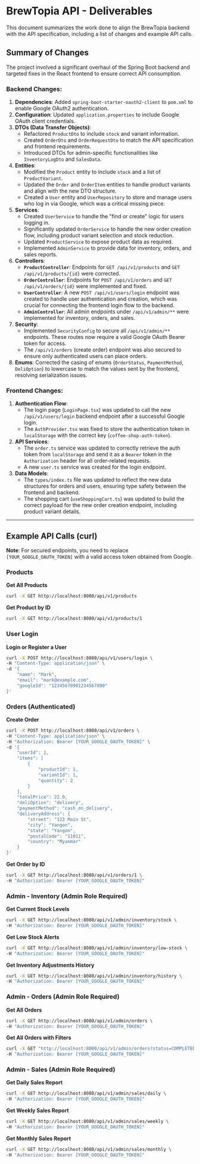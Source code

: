 # BrewTopia API - Deliverables

This document summarizes the work done to align the BrewTopia backend with the API specification, including a list of changes and example API calls.

## Summary of Changes

The project involved a significant overhaul of the Spring Boot backend and targeted fixes in the React frontend to ensure correct API consumption.

### Backend Changes:

1.  **Dependencies**: Added `spring-boot-starter-oauth2-client` to `pom.xml` to enable Google OAuth2 authentication.
2.  **Configuration**: Updated `application.properties` to include Google OAuth client credentials.
3.  **DTOs (Data Transfer Objects)**:
    *   Refactored `ProductDto` to include `stock` and variant information.
    *   Created `OrderDto` and `OrderRequestDto` to match the API specification and frontend requirements.
    *   Introduced DTOs for admin-specific functionalities like `InventoryLogDto` and `SalesData`.
4.  **Entities**:
    *   Modified the `Product` entity to include `stock` and a list of `ProductVariant`.
    *   Updated the `Order` and `OrderItem` entities to handle product variants and align with the new DTO structure.
    *   Created a `User` entity and `UserRepository` to store and manage users who log in via Google, which was a critical missing piece.
5.  **Services**:
    *   Created `UserService` to handle the "find or create" logic for users logging in.
    *   Significantly updated `OrderService` to handle the new order creation flow, including product variant selection and stock reduction.
    *   Updated `ProductService` to expose product data as required.
    *   Implemented `AdminService` to provide data for inventory, orders, and sales reports.
6.  **Controllers**:
    *   **`ProductController`**: Endpoints for `GET /api/v1/products` and `GET /api/v1/products/{id}` were corrected.
    *   **`OrderController`**: Endpoints for `POST /api/v1/orders` and `GET /api/v1/orders/{id}` were implemented and fixed.
    *   **`UserController`**: A new `POST /api/v1/users/login` endpoint was created to handle user authentication and creation, which was crucial for connecting the frontend login flow to the backend.
    *   **`AdminController`**: All admin endpoints under `/api/v1/admin/**` were implemented for inventory, orders, and sales.
7.  **Security**:
    *   Implemented `SecurityConfig` to secure all `/api/v1/admin/**` endpoints. These routes now require a valid Google OAuth Bearer token for access.
    *   The `/api/v1/orders` (create order) endpoint was also secured to ensure only authenticated users can place orders.
8.  **Enums**: Corrected the casing of enums (`OrderStatus`, `PaymentMethod`, `DeliOption`) to lowercase to match the values sent by the frontend, resolving serialization issues.

### Frontend Changes:

1.  **Authentication Flow**:
    *   The login page (`LoginPage.tsx`) was updated to call the new `/api/v1/users/login` backend endpoint after a successful Google login.
    *   The `AuthProvider.tsx` was fixed to store the authentication token in `localStorage` with the correct key (`coffee-shop-auth-token`).
2.  **API Services**:
    *   The `order.ts` service was updated to correctly retrieve the auth token from `localStorage` and send it as a `Bearer` token in the `Authorization` header for all order-related requests.
    *   A new `user.ts` service was created for the login endpoint.
3.  **Data Models**:
    *   The `types/index.ts` file was updated to reflect the new data structures for orders and users, ensuring type safety between the frontend and backend.
    *   The shopping cart (`useShoppingCart.ts`) was updated to build the correct payload for the new order creation endpoint, including product variant details.

---

## Example API Calls (curl)

**Note**: For secured endpoints, you need to replace `[YOUR_GOOGLE_OAUTH_TOKEN]` with a valid access token obtained from Google.

### Products

**Get All Products**
```bash
curl -X GET http://localhost:8080/api/v1/products
```

**Get Product by ID**
```bash
curl -X GET http://localhost:8080/api/v1/products/1
```

### User Login

**Login or Register a User**
```bash
curl -X POST http://localhost:8080/api/v1/users/login \
-H "Content-Type: application/json" \
-d '{
    "name": "Mark",
    "email": "mark@example.com",
    "googleId": "12345678901234567890"
}'
```

### Orders (Authenticated)

**Create Order**
```bash
curl -X POST http://localhost:8080/api/v1/orders \
-H "Content-Type: application/json" \
-H "Authorization: Bearer [YOUR_GOOGLE_OAUTH_TOKEN]" \
-d '{
    "userId": 1,
    "items": [
        {
            "productId": 1,
            "variantId": 1,
            "quantity": 2
        }
    ],
    "totalPrice": 22.0,
    "deliOption": "delivery",
    "paymentMethod": "cash_on_delivery",
    "deliveryAddress": {
        "street": "123 Main St",
        "city": "Yangon",
        "state": "Yangon",
        "postalCode": "11011",
        "country": "Myanmar"
    }
}'
```

**Get Order by ID**
```bash
curl -X GET http://localhost:8080/api/v1/orders/1 \
-H "Authorization: Bearer [YOUR_GOOGLE_OAUTH_TOKEN]"
```

### Admin - Inventory (Admin Role Required)

**Get Current Stock Levels**
```bash
curl -X GET http://localhost:8080/api/v1/admin/inventory/stock \
-H "Authorization: Bearer [YOUR_GOOGLE_OAUTH_TOKEN]"
```

**Get Low Stock Alerts**
```bash
curl -X GET http://localhost:8080/api/v1/admin/inventory/low-stock \
-H "Authorization: Bearer [YOUR_GOOGLE_OAUTH_TOKEN]"
```

**Get Inventory Adjustments History**
```bash
curl -X GET http://localhost:8080/api/v1/admin/inventory/history \
-H "Authorization: Bearer [YOUR_GOOGLE_OAUTH_TOKEN]"
```

### Admin - Orders (Admin Role Required)

**Get All Orders**
```bash
curl -X GET http://localhost:8080/api/v1/admin/orders \
-H "Authorization: Bearer [YOUR_GOOGLE_OAUTH_TOKEN]"
```

**Get All Orders with Filters**
```bash
curl -X GET "http://localhost:8080/api/v1/admin/orders?status=COMPLETED&startDate=2023-01-01&endDate=2023-12-31" \
-H "Authorization: Bearer [YOUR_GOOGLE_OAUTH_TOKEN]"
```

### Admin - Sales (Admin Role Required)

**Get Daily Sales Report**
```bash
curl -X GET http://localhost:8080/api/v1/admin/sales/daily \
-H "Authorization: Bearer [YOUR_GOOGLE_OAUTH_TOKEN]"
```

**Get Weekly Sales Report**
```bash
curl -X GET http://localhost:8080/api/v1/admin/sales/weekly \
-H "Authorization: Bearer [YOUR_GOOGLE_OAUTH_TOKEN]"
```

**Get Monthly Sales Report**
```bash
curl -X GET http://localhost:8080/api/v1/admin/sales/monthly \
-H "Authorization: Bearer [YOUR_GOOGLE_OAUTH_TOKEN]"
```
